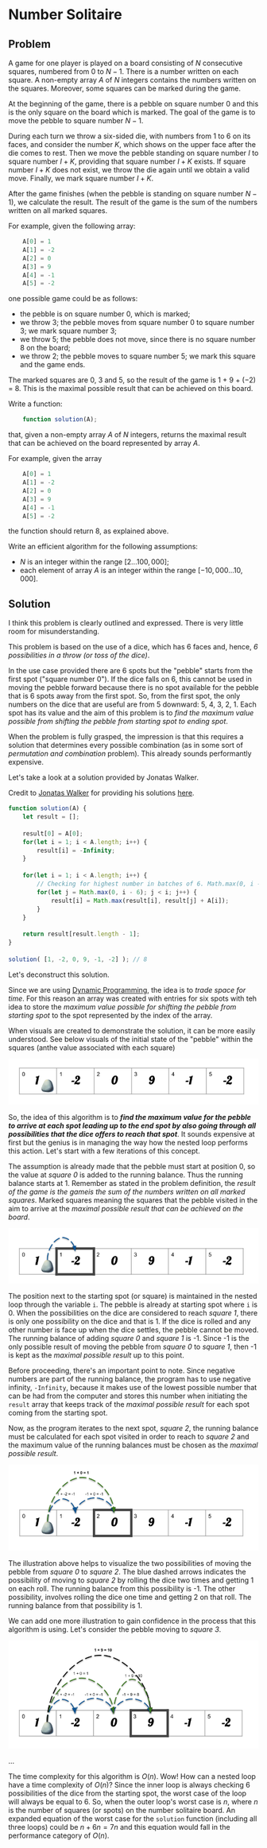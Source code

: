 # Number Solitaire

## Problem

A game for one player is played on a board consisting of $N$ consecutive squares, numbered from 0 to $N − 1$. There is a number written on each square. A non-empty array $A$ of $N$ integers contains the numbers written on the squares. Moreover, some squares can be marked during the game.

At the beginning of the game, there is a pebble on square number 0 and this is the only square on the board which is marked. The goal of the game is to move the pebble to square number $N − 1$.

During each turn we throw a six-sided die, with numbers from 1 to 6 on its faces, and consider the number $K$, which shows on the upper face after the die comes to rest. Then we move the pebble standing on square number $I$ to square number $I + K$, providing that square number $I + K$ exists. If square number $I + K$ does not exist, we throw the die again until we obtain a valid move. Finally, we mark square number $I + K$.

After the game finishes (when the pebble is standing on square number $N − 1$), we calculate the result. The result of the game is the sum of the numbers written on all marked squares.

For example, given the following array:

```js
    A[0] = 1
    A[1] = -2
    A[2] = 0
    A[3] = 9
    A[4] = -1
    A[5] = -2
```

one possible game could be as follows:

- the pebble is on square number 0, which is marked;
- we throw 3; the pebble moves from square number 0 to square number 3; we mark square number 3;
- we throw 5; the pebble does not move, since there is no square number 8 on the board;
- we throw 2; the pebble moves to square number 5; we mark this square and the game ends.

The marked squares are 0, 3 and 5, so the result of the game is 1 + 9 + (−2) = 8. This is the maximal possible result that can be achieved on this board.

Write a function:

```js
    function solution(A);
```

that, given a non-empty array $A$ of $N$ integers, returns the maximal result that can be achieved on the board represented by array $A$.

For example, given the array

```js
    A[0] = 1
    A[1] = -2
    A[2] = 0
    A[3] = 9
    A[4] = -1
    A[5] = -2
```

the function should return 8, as explained above.

Write an efficient algorithm for the following assumptions:

- $N$ is an integer within the range $[2 ... 100,000]$;
- each element of array $A$ is an integer within the range $[−10,000 ... 10,000]$.

## Solution

I think this problem is clearly outlined and expressed. There is very little room for misunderstanding.

This problem is based on the use of a dice, which has 6 faces and, hence, _6 possibilities in a throw (or toss of the dice)_.

In the use case provided there are 6 spots but the "pebble" starts from the first spot ("square number 0"). If the dice falls on 6, this cannot be used in moving the pebble forward because there is no spot available for the pebble that is 6 spots away from the first spot. So, from the first spot, the only numbers on the dice that are useful are from 5 downward: 5, 4, 3, 2, 1. Each spot has its value and the aim of this problem is to _find the maximum value possible from shifting the pebble from starting spot to ending spot_.

When the problem is fully grasped, the impression is that this requires a solution that determines every possible combination (as in some sort of _permutation and combination_ problem). This already sounds performantly expensive.

Let's take a look at a solution provided by Jonatas Walker.

Credit to [Jonatas Walker](https://gist.github.com/jonataswalker) for providing his solutions [here](https://gist.github.com/jonataswalker/08187f5457fac4af1e86cf8c86647e23).

```js
function solution(A) {
    let result = [];
    
    result[0] = A[0];
    for(let i = 1; i < A.length; i++) {
        result[i] = -Infinity;
    }
    
    for(let i = 1; i < A.length; i++) {
        // Checking for highest number in batches of 6. Math.max(0, i - 6)
        for(let j = Math.max(0, i - 6); j < i; j++) {
            result[i] = Math.max(result[i], result[j] + A[i]);
        }
    }

    return result[result.length - 1];
}

solution( [1, -2, 0, 9, -1, -2] ); // 8
```

Let's deconstruct this solution.

Since we are using [Dynamic Programming](./README.md), the idea is to _trade space for time_. For this reason an array was created with entries for six spots with teh idea to store the _maximum value possible for shifting the pebble from starting spot_ to the spot represented by the index of the array.

When visuals are created to demonstrate the solution, it can be more easily understood. See below visuals of the initial state of the "pebble" within the squares (anthe value associated with each square)

![Pebble at starting position within the 6 series of squares](/.attachments/number-solitaire.png)

So, the idea of this algorithm is to ***find the maximum value for the pebble to arrive at each spot leading up to the end spot by also going through all possibilities that the dice offers to reach that spot***. It sounds expensive at first but the genius is in managing the way how the nested loop performs this action. Let's start with a few iterations of this concept.

The assumption is already made that the pebble must start at position 0, so the value at _square 0_ is added to the running balance. Thus the running balance starts at 1. Remember as stated in the problem definition, the _result of the game is the gameis the sum of the numbers written on all marked squares_. Marked squares meaning the squares that the pebble visited in the aim to arrive at the _maximal possible result that can be achieved on the board_.

![Moving pebble to square 1](/.attachments/number-solitaire-2.png)

The position next to the starting spot (or square) is maintained in the nested loop through the variable `i`. The pebble is already at starting spot where `i` is 0. When the possibilities on the dice are considered to reach _square 1_, there is only one possibility on the dice and that is 1. If the dice is rolled and any other number is face up when the dice settles, the pebble cannot be moved. The running balance of adding _square 0_ and _square 1_ is -1. Since -1 is the only possible result of moving the pebble from _square 0_ to _square 1_, then -1 is kept as the _maximal possible result_ up to this point.

Before proceeding, there's an important point to note. Since negative numbers are part of the running balance, the program has to use negative infinity, `-Infinity`, because it makes use of the lowest possible number that can be had from the computer and stores this number when initiating the `result` array that keeps track of the _maximal possible result_ for each spot coming from the starting spot.

Now, as the program iterates to the next spot, _square 2_, the running balance must be calculated for each spot visited in order to reach to _square 2_ and the maximum value of the running balances must be chosen as the _maximal possible result_.

![Moving pebble to square 2](/.attachments/number-solitaire-3.1.png)

The illustration above helps to visualize the two possibilities of moving the pebble from _square 0_ to _square 2_. The blue dashed arrows indicates the possibility of moving to _square 2_ by rolling the dice two times and getting 1 on each roll. The running balance from this possibility is -1. The other possibility, involves rolling the dice one time and getting 2 on that roll. The running balance from that possibility is 1.

We can add one more illustration to gain confidence in the process that this algorithm is using. Let's consider the pebble moving to _square 3_.

![Moving pebble to square 3](/.attachments/number-solitaire-4.png)

...

The time complexity for this algorithm is $O(n)$. Wow! How can a nested loop have a time complexity of $O(n)$? Since the inner loop is always checking 6 possibilities of the dice from the starting spot, the worst case of the loop will always be equal to 6. So, when the outer loop's worst case is $n$, where $n$ is the number of squares (or spots) on the number solitaire board. An expanded equation of the worst case for the `solution` function (including all three loops) could be $n + 6n = 7n$ and this equation would fall in the performance category of $O(n)$.